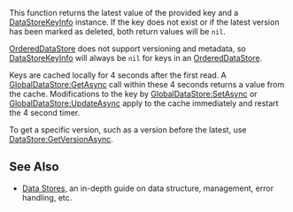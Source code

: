 This function returns the latest value of the provided key and a [DataStoreKeyInfo](https://developer.roblox.com/en-us/api-reference/class/DataStoreKeyInfo) instance. If the key does not exist or if the latest version has been marked as deleted, both return values will be `nil`.

[OrderedDataStore](https://developer.roblox.com/en-us/api-reference/class/OrderedDataStore) does not support versioning and metadata, so [DataStoreKeyInfo](https://developer.roblox.com/en-us/api-reference/class/DataStoreKeyInfo) will always be `nil` for keys in an [OrderedDataStore](https://developer.roblox.com/en-us/api-reference/class/OrderedDataStore).

Keys are cached locally for 4 seconds after the first read. A [GlobalDataStore:GetAsync](https://developer.roblox.com/en-us/api-reference/function/GlobalDataStore/GetAsync) call within these 4 seconds returns a value from the cache. Modifications to the key by [GlobalDataStore:SetAsync](https://developer.roblox.com/en-us/api-reference/function/GlobalDataStore/SetAsync) or [GlobalDataStore:UpdateAsync](https://developer.roblox.com/en-us/api-reference/function/GlobalDataStore/UpdateAsync) apply to the cache immediately and restart the 4 second timer.

To get a specific version, such as a version before the latest, use [DataStore:GetVersionAsync](https://developer.roblox.com/en-us/api-reference/function/DataStore/GetVersionAsync).

See Also
--------

*   [Data Stores](https://developer.roblox.com/en-us/articles/Data-store), an in-depth guide on data structure, management, error handling, etc.
